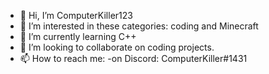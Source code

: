 - 👋 Hi, I’m ComputerKiller123
- 👀 I’m interested in these categories: coding and Minecraft
- 🌱 I’m currently learning C++
- 💞️ I’m looking to collaborate on coding projects.
- 📫 How to reach me: -on Discord: ComputerKiller#1431
